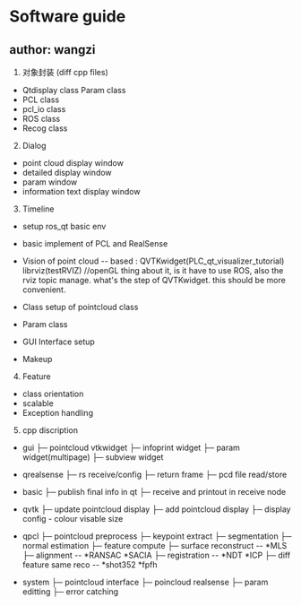 # Software guide
## author: wangzi

1. 对象封装
(diff cpp files)

* Qtdisplay class
  Param     class
* PCL       class
* pcl_io    class
* ROS       class
* Recog     class

2. Dialog
* point cloud display window <left up big>
* detailed display window <left down small>
* param window <right up rect>
* information text display window <right down long>

3. Timeline
* setup ros_qt basic env  		<done>
* basic implement of PCL and RealSense	<done>
* Vision of point cloud			<done> 
-- based : QVTKwidget(PLC_qt_visualizer_tutorial)    librviz(testRVIZ)	//openGL
  thing about it, is it have to use ROS, also the rviz topic manage.
  what's the step of QVTKwidget. this should be more convenient.

* Class setup of pointcloud class       <done>
* Param class				<done>
* GUI Interface setup			<done>
* Makeup 				<done>

4. Feature
* class orientation	<done>
* scalable<optional>  	<done>
* Exception handling	<doing>

5. cpp discription
* gui<done>
   ├─ pointcloud vtkwidget
   ├─ infoprint widget
   ├─ param widget(multipage)
   ├─ subview widget

* qrealsense<done>
   ├─ rs receive/config
   ├─ return frame
   ├─ pcd file read/store

* basic<done>
   ├─ publish final info in qt
   ├─ receive and printout in receive node

* qvtk<done>
   ├─ update pointcloud display
   ├─ add pointcloud display
   ├─ display config - colour visable size

* qpcl<done>
   ├─ pointcloud preprocess<done>
   ├─ keypoint extract<done>
   ├─ segmentation<done>
   ├─ normal estimation<done>
   ├─ feature compute<done>
   ├─ surface reconstruct<done> -- *MLS
   ├─ alignment<done> -- *RANSAC *SACIA
   ├─ registration<done> -- *NDT *ICP
   ├─ diff feature same reco<doing> -- *shot352 *fpfh

* system<wait>
   ├─ pointcloud interface<done>
   ├─ poincloud realsense
   ├─ param editting<done>
   ├─ error catching





